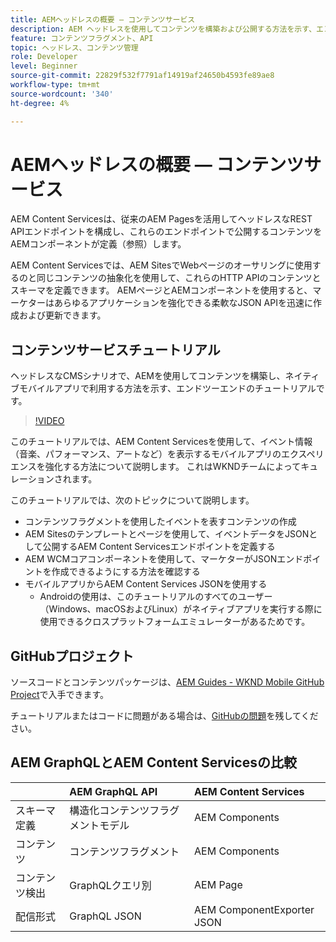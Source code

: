 ```yaml
---
title: AEMヘッドレスの概要 — コンテンツサービス
description: AEM ヘッドレスを使用してコンテンツを構築および公開する方法を示す、エンドツーエンドのチュートリアルです。
feature: コンテンツフラグメント、API
topic: ヘッドレス、コンテンツ管理
role: Developer
level: Beginner
source-git-commit: 22829f532f7791af14919af24650b4593fe89ae8
workflow-type: tm+mt
source-wordcount: '340'
ht-degree: 4%

---
```



# AEMヘッドレスの概要 — コンテンツサービス

AEM Content Servicesは、従来のAEM Pagesを活用してヘッドレスなREST APIエンドポイントを構成し、これらのエンドポイントで公開するコンテンツをAEMコンポーネントが定義（参照）します。

AEM Content Servicesでは、AEM SitesでWebページのオーサリングに使用するのと同じコンテンツの抽象化を使用して、これらのHTTP APIのコンテンツとスキーマを定義できます。 AEMページとAEMコンポーネントを使用すると、マーケターはあらゆるアプリケーションを強化できる柔軟なJSON APIを迅速に作成および更新できます。

## コンテンツサービスチュートリアル

ヘッドレスなCMSシナリオで、AEMを使用してコンテンツを構築し、ネイティブモバイルアプリで利用する方法を示す、エンドツーエンドのチュートリアルです。

>[!VIDEO](https://video.tv.adobe.com/v/28315/?quality=12&learn=on)

このチュートリアルでは、AEM Content Servicesを使用して、イベント情報（音楽、パフォーマンス、アートなど）を表示するモバイルアプリのエクスペリエンスを強化する方法について説明します。 これはWKNDチームによってキュレーションされます。

このチュートリアルでは、次のトピックについて説明します。

* コンテンツフラグメントを使用したイベントを表すコンテンツの作成
* AEM Sitesのテンプレートとページを使用して、イベントデータをJSONとして公開するAEM Content Servicesエンドポイントを定義する
* AEM WCMコアコンポーネントを使用して、マーケターがJSONエンドポイントを作成できるようにする方法を確認する
* モバイルアプリからAEM Content Services JSONを使用する
   * Androidの使用は、このチュートリアルのすべてのユーザー（Windows、macOSおよびLinux）がネイティブアプリを実行する際に使用できるクロスプラットフォームエミュレーターがあるためです。

## GitHubプロジェクト

ソースコードとコンテンツパッケージは、[AEM Guides - WKND Mobile GitHub Project](https://github.com/adobe/aem-guides-wknd-mobile)で入手できます。

チュートリアルまたはコードに問題がある場合は、[GitHubの問題](https://github.com/adobe/aem-guides-wknd-mobile/issues)を残してください。

## AEM GraphQLとAEM Content Servicesの比較

|  | AEM GraphQL API | AEM Content Services |
|--------------------------------|:-----------------|:---------------------|
| スキーマ定義 | 構造化コンテンツフラグメントモデル | AEM Components |
| コンテンツ | コンテンツフラグメント | AEM Components |
| コンテンツ検出 | GraphQLクエリ別 | AEM Page |
| 配信形式 | GraphQL JSON | AEM ComponentExporter JSON |
